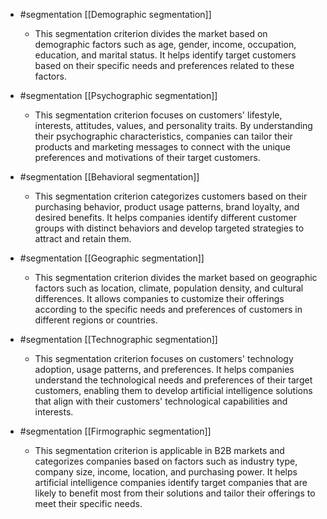 
- #segmentation [[Demographic segmentation]]
	- This segmentation criterion divides the market based on demographic factors such as age, gender, income, occupation, education, and marital status. It helps identify target customers based on their specific needs and preferences related to these factors.

- #segmentation [[Psychographic segmentation]]
	- This segmentation criterion focuses on customers' lifestyle, interests, attitudes, values, and personality traits. By understanding their psychographic characteristics, companies can tailor their products and marketing messages to connect with the unique preferences and motivations of their target customers.

- #segmentation [[Behavioral segmentation]]
	- This segmentation criterion categorizes customers based on their purchasing behavior, product usage patterns, brand loyalty, and desired benefits. It helps companies identify different customer groups with distinct behaviors and develop targeted strategies to attract and retain them.

- #segmentation [[Geographic segmentation]]
	- This segmentation criterion divides the market based on geographic factors such as location, climate, population density, and cultural differences. It allows companies to customize their offerings according to the specific needs and preferences of customers in different regions or countries.

- #segmentation [[Technographic segmentation]]
	- This segmentation criterion focuses on customers' technology adoption, usage patterns, and preferences. It helps companies understand the technological needs and preferences of their target customers, enabling them to develop artificial intelligence solutions that align with their customers' technological capabilities and interests.

- #segmentation [[Firmographic segmentation]]
	- This segmentation criterion is applicable in B2B markets and categorizes companies based on factors such as industry type, company size, income, location, and purchasing power. It helps artificial intelligence companies identify target companies that are likely to benefit most from their solutions and tailor their offerings to meet their specific needs.



